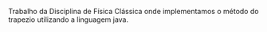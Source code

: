 Trabalho da Disciplina de Física Clássica onde implementamos o método do trapezio utilizando a linguagem java.
